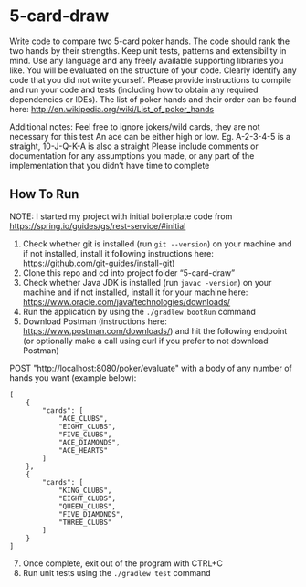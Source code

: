 # 5-card-draw
Write code to compare two 5-card poker hands. 
The code should rank the two hands by their strengths. Keep unit tests, patterns and extensibility in mind. 
Use any language and any freely available supporting libraries you like. 
You will be evaluated on the structure of your code. Clearly identify any code that you did not write yourself. 
Please provide instructions to compile and run your code and tests (including how to obtain any required dependencies or IDEs). 
The list of poker hands and their order can be found here:
http://en.wikipedia.org/wiki/List_of_poker_hands

Additional notes:
Feel free to ignore jokers/wild cards, they are not necessary for this test
An ace can be either high or low. Eg. A-2-3-4-5 is a straight, 10-J-Q-K-A is also a straight
Please include comments or documentation for any assumptions you made, 
or any part of the implementation that you didn’t have time to complete


## How To Run
NOTE: I started my project with initial boilerplate code from https://spring.io/guides/gs/rest-service/#initial 
1. Check whether git is installed (run `git --version`) on your machine and if not installed, 
install it following instructions here: https://github.com/git-guides/install-git)
2. Clone this repo and cd into project folder “5-card-draw”
3. Check whether Java JDK is installed (run `javac -version`) on your machine and if not installed,
install it for your machine here: https://www.oracle.com/java/technologies/downloads/
4. Run the application by using the `./gradlew bootRun` command
5. Download Postman (instructions here: https://www.postman.com/downloads/) and hit the following endpoint
(or optionally make a call using curl if you prefer to not download Postman)

POST "http://localhost:8080/poker/evaluate" with a body of any number of hands you want (example below):

```aidl
[
    {
        "cards": [
            "ACE_CLUBS",
            "EIGHT_CLUBS",
            "FIVE_CLUBS",
            "ACE_DIAMONDS",
            "ACE_HEARTS"
        ]
    },
    {
        "cards": [
            "KING_CLUBS",
            "EIGHT_CLUBS",
            "QUEEN_CLUBS",
            "FIVE_DIAMONDS",
            "THREE_CLUBS"
        ]
    }
]
```


7. Once complete, exit out of the program with CTRL+C
8. Run unit tests using the `./gradlew test` command
